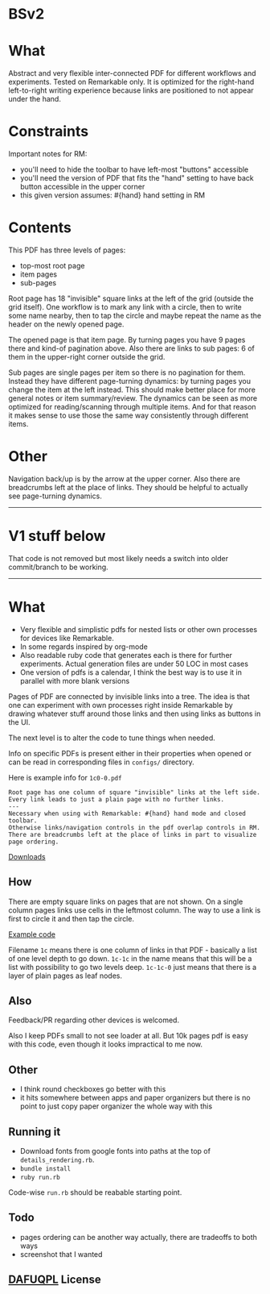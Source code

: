 # BSv2

# What

Abstract and very flexible inter-connected PDF for different workflows and experiments.
Tested on Remarkable only.
It is optimized for the right-hand left-to-right writing experience because links are positioned to not appear under the hand.

# Constraints

Important notes for RM:
- you'll need to hide the toolbar to have left-most "buttons" accessible
- you'll need the version of PDF that fits the "hand" setting to have back button accessible in the upper corner
- this given version assumes: #{hand} hand setting in RM

# Contents

This PDF has three levels of pages:
- top-most root page
- item pages
- sub-pages

Root page has 18 "invisible" square links at the left of the grid (outside the grid itself).
One workflow is to mark any link with a circle, then to write some name nearby, then to tap the circle and maybe repeat the name as the header on the newly opened page.

The opened page is that item page.
By turning pages you have 9 pages there and kind-of pagination above.
Also there are links to sub pages: 6 of them in the upper-right corner outside the grid.

Sub pages are single pages per item so there is no pagination for them.
Instead they have different page-turning dynamics: by turning pages you change the item at the left instead.
This should make better place for more general notes or item summary/review.
The dynamics can be seen as more optimized for reading/scanning through multiple items.
And for that reason it makes sense to use those the same way consistently through different items.

# Other

Navigation back/up is by the arrow at the upper corner.
Also there are breadcrumbs left at the place of links.
They should be helpful to actually see page-turning dynamics.

---

# V1 stuff below

That code is not removed but most likely needs a switch into older commit/branch to be working.

---


# What

- Very flexible and simplistic pdfs for nested lists or other own processes for devices like Remarkable.
- In some regards inspired by org-mode
- Also readable ruby code that generates each is there for further experiments. Actual generation files are under 50 LOC in most cases
- One version of pdfs is a calendar, I think the best way is to use it in parallel with more blank versions

Pages of PDF are connected by invisible links into a tree.
The idea is that one can experiment with own processes right inside Remarkable
by drawing whatever stuff around those links and then using links as buttons in the UI.

The next level is to alter the code to tune things when needed.

Info on specific PDFs is present either in their properties when opened or can be read in corresponding files in `configs/` directory.

Here is example info for `1c0-0.pdf`

```
Root page has one column of square "invisible" links at the left side.
Every link leads to just a plain page with no further links.
---
Necessary when using with Remarkable: #{hand} hand mode and closed toolbar.
Otherwise links/navigation controls in the pdf overlap controls in RM.
There are breadcrumbs left at the place of links in part to visualize page ordering.
```

[Downloads](https://github.com/sowcow/blank_slate_pdf/releases)

## How

There are empty square links on pages that are not shown.
On a single column pages links use cells in the leftmost column.
The way to use a link is first to circle it and then tap the circle.

[Example code](configs/1c-0.rb)

Filename `1c` means there is one column of links in that PDF - basically a list of one level depth to go down.
`1c-1c` in the name means that this will be a list with possibility to go two levels deep.
`1c-1c-0` just means that there is a layer of plain pages as leaf nodes.

## Also

Feedback/PR regarding other devices is welcomed.

Also I keep PDFs small to not see loader at all.
But 10k pages pdf is easy with this code, even though it looks impractical to me now.

## Other

- I think round checkboxes go better with this
- it hits somewhere between apps and paper organizers but there is no point to just copy paper organizer the whole way with this

## Running it

- Download fonts from google fonts into paths at the top of `details_rendering.rb`.
- `bundle install`
- `ruby run.rb`

Code-wise `run.rb` should be reabable starting point.

## Todo

- pages ordering can be another way actually, there are tradeoffs to both ways
- screenshot that I wanted

## [DAFUQPL](https://github.com/dafuqpl/dafuqpl) License
